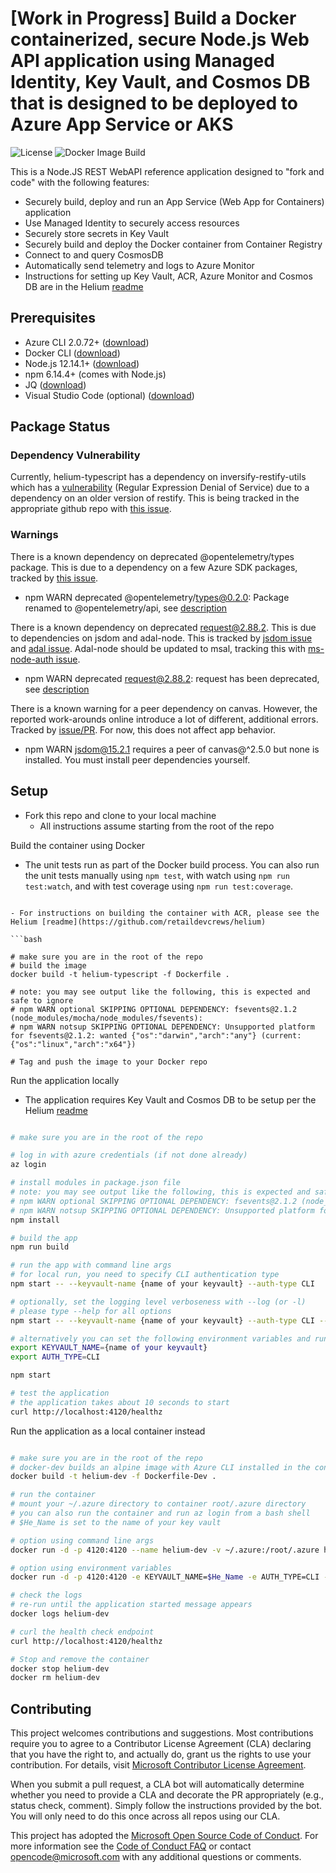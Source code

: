 # [Work in Progress] Build a Docker containerized, secure Node.js Web API application using Managed Identity, Key Vault, and Cosmos DB that is designed to be deployed to Azure App Service or AKS

![License](https://img.shields.io/badge/license-MIT-green.svg)
![Docker Image Build](https://github.com/retaildevcrews/helium-typescript/workflows/Docker%20Image%20Build/badge.svg)

This is a Node.JS REST WebAPI reference application designed to "fork and code" with the following features:

- Securely build, deploy and run an App Service (Web App for Containers) application
- Use Managed Identity to securely access resources
- Securely store secrets in Key Vault
- Securely build and deploy the Docker container from Container Registry
- Connect to and query CosmosDB
- Automatically send telemetry and logs to Azure Monitor
- Instructions for setting up Key Vault, ACR, Azure Monitor and Cosmos DB are in the Helium [readme](https://github.com/retaildevcrews/helium)

## Prerequisites

- Azure CLI 2.0.72+ ([download](https://docs.microsoft.com/en-us/cli/azure/install-azure-cli?view=azure-cli-latest))
- Docker CLI ([download](https://docs.docker.com/install/))
- Node.js 12.14.1+ ([download](https://nodejs.org/en/download/))
- npm 6.14.4+ (comes with Node.js)
- JQ ([download](https://stedolan.github.io/jq/download/))
- Visual Studio Code (optional) ([download](https://code.visualstudio.com/download))

## Package Status

### Dependency Vulnerability

Currently, helium-typescript has a dependency on inversify-restify-utils which has a [vulnerability](https://www.npmjs.com/advisories/1171) (Regular Expression Denial of Service) due to a dependency on an older version of restify. This is being tracked in the appropriate github repo with [this issue](https://github.com/inversify/InversifyJS/issues/1158).

### Warnings

There is a known dependency on deprecated @opentelemetry/types package. This is due to a dependency on a few Azure SDK packages, tracked by [this issue](https://github.com/Azure/azure-sdk-for-js/issues/7079).

- npm WARN deprecated @opentelemetry/types@0.2.0: Package renamed to @opentelemetry/api, see [description](https://github.com/open-telemetry/opentelemetry-js)

There is a known dependency on deprecated request@2.88.2. This is due to dependencies on jsdom and adal-node. This is tracked by [jsdom issue](https://github.com/jsdom/jsdom/issues/2792) and [adal issue](https://github.com/AzureAD/azure-activedirectory-library-for-nodejs/issues/229).  Adal-node should be updated to msal, tracking this with [ms-node-auth issue](https://github.com/Azure/ms-rest-nodeauth/issues/84).

- npm WARN deprecated request@2.88.2: request has been deprecated, see [description](https://github.com/request/request/issues/3142)

There is a known warning for a peer dependency on canvas.  However, the reported work-arounds online introduce a lot of different, additional errors.  Tracked by [issue/PR](https://github.com/node-gfx/node-canvas-prebuilt/pull/80). For now, this does not affect app behavior.

- npm WARN jsdom@15.2.1 requires a peer of canvas@^2.5.0 but none is installed. You must install peer dependencies yourself.

## Setup

- Fork this repo and clone to your local machine
  - All instructions assume starting from the root of the repo

Build the container using Docker

- The unit tests run as part of the Docker build process. You can also run the unit tests manually using `npm test`, with watch using `npm run test:watch`, and with test coverage using `npm run test:coverage`.
```

- For instructions on building the container with ACR, please see the Helium [readme](https://github.com/retaildevcrews/helium)

```bash

# make sure you are in the root of the repo
# build the image
docker build -t helium-typescript -f Dockerfile .

# note: you may see output like the following, this is expected and safe to ignore
# npm WARN optional SKIPPING OPTIONAL DEPENDENCY: fsevents@2.1.2 (node_modules/mocha/node_modules/fsevents):
# npm WARN notsup SKIPPING OPTIONAL DEPENDENCY: Unsupported platform for fsevents@2.1.2: wanted {"os":"darwin","arch":"any"} (current: {"os":"linux","arch":"x64"})

# Tag and push the image to your Docker repo

```

Run the application locally

- The application requires Key Vault and Cosmos DB to be setup per the Helium [readme](https://github.com/retaildevcrews/helium)

```bash

# make sure you are in the root of the repo

# log in with azure credentials (if not done already)
az login

# install modules in package.json file
# note: you may see output like the following, this is expected and safe to ignore
# npm WARN optional SKIPPING OPTIONAL DEPENDENCY: fsevents@2.1.2 (node_modules/mocha/node_modules/fsevents):
# npm WARN notsup SKIPPING OPTIONAL DEPENDENCY: Unsupported platform for fsevents@2.1.2: wanted {"os":"darwin","arch":"any"} (current: {"os":"linux","arch":"x64"})
npm install

# build the app
npm run build

# run the app with command line args
# for local run, you need to specify CLI authentication type
npm start -- --keyvault-name {name of your keyvault} --auth-type CLI

# optionally, set the logging level verboseness with --log (or -l)
# please type --help for all options
npm start -- --keyvault-name {name of your keyvault} --auth-type CLI --log warn

# alternatively you can set the following environment variables and run without command line args
export KEYVAULT_NAME={name of your keyvault}
export AUTH_TYPE=CLI

npm start

# test the application
# the application takes about 10 seconds to start
curl http://localhost:4120/healthz

```

Run the application as a local container instead

```bash

# make sure you are in the root of the repo
# docker-dev builds an alpine image with Azure CLI installed in the container
docker build -t helium-dev -f Dockerfile-Dev .

# run the container
# mount your ~/.azure directory to container root/.azure directory
# you can also run the container and run az login from a bash shell
# $He_Name is set to the name of your key vault

# option using command line args
docker run -d -p 4120:4120 --name helium-dev -v ~/.azure:/root/.azure helium-dev "npm" "start" "--"  "--keyvault-name" "${He_Name}" "--auth-type" "CLI"

# option using environment variables
docker run -d -p 4120:4120 -e KEYVAULT_NAME=$He_Name -e AUTH_TYPE=CLI --name helium-dev -v ~/.azure:/root/.azure helium-dev "npm" "start"

# check the logs
# re-run until the application started message appears
docker logs helium-dev

# curl the health check endpoint
curl http://localhost:4120/healthz

# Stop and remove the container
docker stop helium-dev
docker rm helium-dev

```

## Contributing

This project welcomes contributions and suggestions.  Most contributions require you to agree to a
Contributor License Agreement (CLA) declaring that you have the right to, and actually do, grant us
the rights to use your contribution. For details, visit [Microsoft Contributor License Agreement](https://cla.opensource.microsoft.com).

When you submit a pull request, a CLA bot will automatically determine whether you need to provide
a CLA and decorate the PR appropriately (e.g., status check, comment). Simply follow the instructions
provided by the bot. You will only need to do this once across all repos using our CLA.

This project has adopted the [Microsoft Open Source Code of Conduct](https://opensource.microsoft.com/codeofconduct/).
For more information see the [Code of Conduct FAQ](https://opensource.microsoft.com/codeofconduct/faq/) or
contact [opencode@microsoft.com](mailto:opencode@microsoft.com) with any additional questions or comments.
